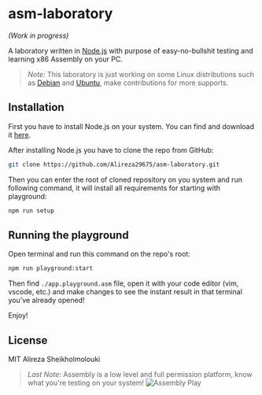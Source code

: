 # asm-laboratory
_(Work in progress)_

A laboratory written in [Node.js](https://nodejs.org/) with purpose of easy-no-bullshit testing and learning x86 Assembly on your PC.

> *Note:* This laboratory is just working on some Linux distributions such as [Debian](https://www.debian.org/) and [Ubuntu](https://www.ubuntu.com/), make contributions for more supports.

## Installation
First you have to install Node.js on your system. You can find and download it [here](https://nodejs.org/en/).

After installing Node.js you have to clone the repo from GitHub:
```bash
git clone https://github.com/Alireza29675/asm-laboratory.git
```

Then you can enter the root of cloned repository on you system and run following command, it will install all requirements for starting with playground:
```bash
npm run setup
```

## Running the playground

Open terminal and run this command on the repo's root:
```bash
npm run playground:start
```
Then find `./app.playground.asm` file, open it with your code editor (vim, vscode, etc.) and make changes to see the instant result in that terminal you've already opened!

Enjoy!

## License
MIT
Alireza Sheikholmolouki

> *Last Note:* Assembly is a low level and full permission platform, know what you're testing on your system!
![Assembly Play](http://php.net/manual/tr/images/0baa1b9fae6aec55bbb73037f3016001-xkcd-goto.png)
